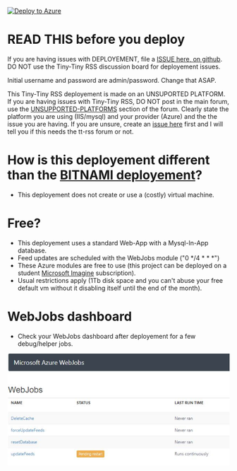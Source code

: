﻿
[![Deploy to Azure](http://azuredeploy.net/deploybutton.png)](https://azuredeploy.net/)

# READ THIS before you deploy
If you are having issues with DEPLOYEMENT, file a [ISSUE here, on github](https://github.com/botmtl/ttrss-azure-deployment/issues).  DO NOT use the Tiny-Tiny RSS discussion board for deployement issues.

Initial username and password are admin/password.  Change that ASAP.

This Tiny-Tiny RSS deployement is made on an UNSUPORTED PLATFORM.  If you are having issues with Tiny-Tiny RSS, DO NOT post in the main forum, use the [UNSUPPORTED-PLATFORMS](https://discourse.tt-rss.org/c/tiny-tiny-rss/unsupported-platforms/) section of the forum.  Clearly state the platform you are using (IIS/mysql) and your provider (Azure) and the the issue you are having.  If you are unsure, create an [issue here](https://github.com/botmtl/ttrss-azure-deployment/issues) first and I will tell you if this needs the tt-rss forum or not.

# How is this deployement different than the [BITNAMI deployement](https://azuremarketplace.microsoft.com/en-us/marketplace/apps/bitnami.tinytinyrss?tab=Overview)?
- This deployement does not create or use a (costly) virtual machine.  

# Free?
- This deployement uses a standard Web-App with a Mysql-In-App database.
- Feed updates are scheduled with the WebJobs module ("0 */4 * * *")
- These Azure modules are free to use (this project can be deployed on a student [Microsoft Imagine](https://imagine.microsoft.com/) subscription).
- Usual restrictions apply (1Tb disk space and you can't abuse your free default vm without it disabling itself until the end of the month).

# WebJobs dashboard
- Check your WebJobs dashboard after deployement for a few debug/helper jobs.

![Webjobs Dashboard](https://github.com/botmtl/ttrss-azure-deployment/raw/master/AzureWebjobs.jpg "Webjobs")
